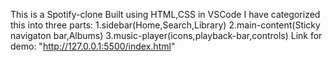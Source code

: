 This is a Spotify-clone
Built using HTML,CSS in VSCode
I have categorized this into three parts:
1.sidebar(Home,Search,Library)
2.main-content(Sticky navigaton bar,Albums)
3.music-player(icons,playback-bar,controls)
Link for demo:
"http://127.0.0.1:5500/index.html"
